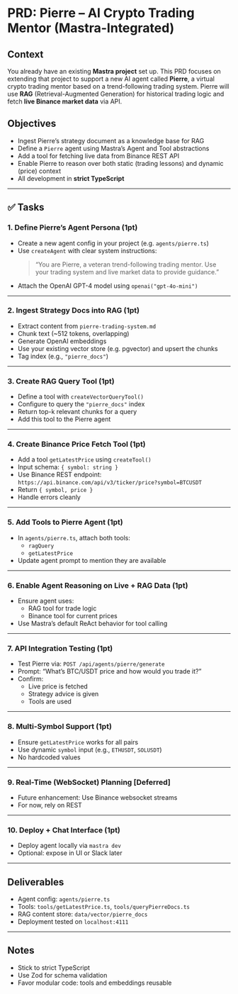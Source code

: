# PRD: Pierre – AI Crypto Trading Mentor (Mastra-Integrated)

## Context
You already have an existing **Mastra project** set up. This PRD focuses on extending that project to support a new AI agent called **Pierre**, a virtual crypto trading mentor based on a trend-following trading system. Pierre will use **RAG** (Retrieval-Augmented Generation) for historical trading logic and fetch **live Binance market data** via API.

## Objectives
- Ingest Pierre’s strategy document as a knowledge base for RAG
- Define a `Pierre` agent using Mastra’s Agent and Tool abstractions
- Add a tool for fetching live data from Binance REST API
- Enable Pierre to reason over both static (trading lessons) and dynamic (price) context
- All development in **strict TypeScript**

---

## ✅ Tasks

### 1. Define Pierre’s Agent Persona (1pt)
- Create a new agent config in your project (e.g. `agents/pierre.ts`)
- Use `createAgent` with clear system instructions:
  > “You are Pierre, a veteran trend-following trading mentor. Use your trading system and live market data to provide guidance.”
- Attach the OpenAI GPT-4 model using `openai("gpt-4o-mini")`

---

### 2. Ingest Strategy Docs into RAG (1pt)
- Extract content from `pierre-trading-system.md`
- Chunk text (~512 tokens, overlapping)
- Generate OpenAI embeddings
- Use your existing vector store (e.g. pgvector) and upsert the chunks
- Tag index (e.g., `"pierre_docs"`)

---

### 3. Create RAG Query Tool (1pt)
- Define a tool with `createVectorQueryTool()`
- Configure to query the `"pierre_docs"` index
- Return top-k relevant chunks for a query
- Add this tool to the Pierre agent

---

### 4. Create Binance Price Fetch Tool (1pt)
- Add a tool `getLatestPrice` using `createTool()`
- Input schema: `{ symbol: string }`
- Use Binance REST endpoint:
  `https://api.binance.com/api/v3/ticker/price?symbol=BTCUSDT`
- Return `{ symbol, price }`
- Handle errors cleanly

---

### 5. Add Tools to Pierre Agent (1pt)
- In `agents/pierre.ts`, attach both tools:
  - `ragQuery`
  - `getLatestPrice`
- Update agent prompt to mention they are available

---

### 6. Enable Agent Reasoning on Live + RAG Data (1pt)
- Ensure agent uses:
  - RAG tool for trade logic
  - Binance tool for current prices
- Use Mastra’s default ReAct behavior for tool calling

---

### 7. API Integration Testing (1pt)
- Test Pierre via:
  `POST /api/agents/pierre/generate`
- Prompt: “What’s BTC/USDT price and how would you trade it?”
- Confirm:
  - Live price is fetched
  - Strategy advice is given
  - Tools are used

---

### 8. Multi-Symbol Support (1pt)
- Ensure `getLatestPrice` works for all pairs
- Use dynamic `symbol` input (e.g., `ETHUSDT`, `SOLUSDT`)
- No hardcoded values

---

### 9. Real-Time (WebSocket) Planning [Deferred]
- Future enhancement: Use Binance websocket streams
- For now, rely on REST

---

### 10. Deploy + Chat Interface (1pt)
- Deploy agent locally via `mastra dev`
- Optional: expose in UI or Slack later

---

## Deliverables
- Agent config: `agents/pierre.ts`
- Tools: `tools/getLatestPrice.ts`, `tools/queryPierreDocs.ts`
- RAG content store: `data/vector/pierre_docs`
- Deployment tested on `localhost:4111`

---

## Notes
- Stick to strict TypeScript
- Use Zod for schema validation
- Favor modular code: tools and embeddings reusable
